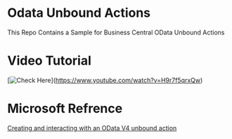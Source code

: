 # Odata Unbound Actions
This Repo Contains a Sample for Business Central OData Unbound Actions

# Video Tutorial
[![[Check Here](https://www.youtube.com/c/SauravDhyani)](https://img.youtube.com/vi/H9r7f5qrxQw/0.jpg)](https://www.youtube.com/watch?v=H9r7f5qrxQw)

# Microsoft Refrence
[Creating and interacting with an OData V4 unbound action](https://learn.microsoft.com/en-us/dynamics365/business-central/dev-itpro/developer/devenv-creating-and-interacting-with-odatav4-unbound-action)
